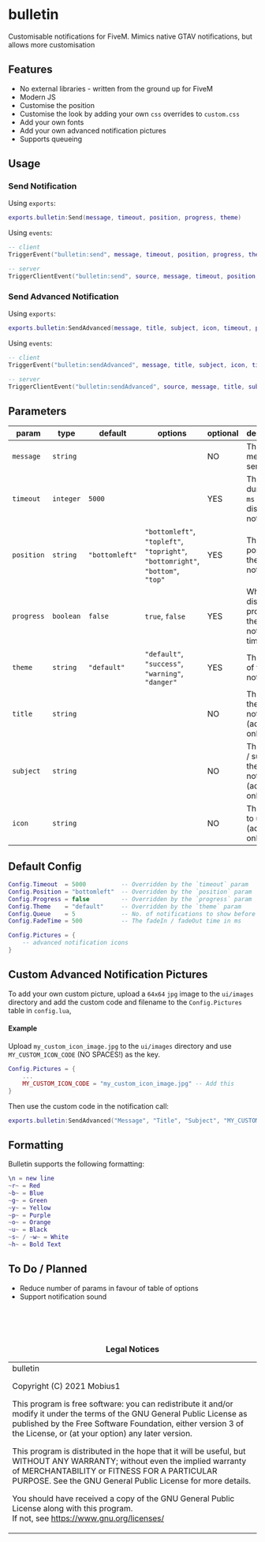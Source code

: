 # bulletin
Customisable notifications for FiveM. Mimics native GTAV notifications, but allows more customisation

## Features
* No external libraries - written from the ground up for FiveM
* Modern JS
* Customise the position
* Customise the look by adding your own `css` overrides to `custom.css`
* Add your own fonts
* Add your own advanced notification pictures
* Supports queueing


## Usage
### Send Notification
Using `exports`:
```lua
exports.bulletin:Send(message, timeout, position, progress, theme)
```

Using `events`:

```lua
-- client
TriggerEvent("bulletin:send", message, timeout, position, progress, theme)

-- server
TriggerClientEvent("bulletin:send", source, message, timeout, position, progress, theme)
```

### Send Advanced Notification
Using `exports`:
```lua
exports.bulletin:SendAdvanced(message, title, subject, icon, timeout, position, progress, theme)
```
Using `events`:
```lua
-- client 
TriggerEvent("bulletin:sendAdvanced", message, title, subject, icon, timeout, position, progress, theme)

-- server
TriggerClientEvent("bulletin:sendAdvanced", source, message, title, subject, icon, timeout, position, progress, theme)
```

## Parameters
| param      | type      | default        | options                                                                         | optional | description                                                 |
|------------|-----------|----------------|---------------------------------------------------------------------------------|----------|-------------------------------------------------------------|
| `message`  | `string`  |                |                                                                                 | NO       | The message to send                                         |
| `timeout`  | `integer` | `5000`         |                                                                                 | YES      | The duration in `ms` to display the notification            |
| `position` | `string`  | `"bottomleft"` | `"bottomleft"`, `"topleft"`, `"topright"`, `"bottomright"`, `"bottom"`, `"top"` | YES      | The postion of the notification                             |
| `progress` | `boolean` | `false`        | `true`, `false`                                                                 | YES      | Whether to display the progress of the notification timeout |
| `theme`    | `string`  | `"default"`    | `"default"`, `"success"`, `"warning"`, `"danger"`                               | YES      | The theme of the notification                               |
| `title`    | `string`  |                |                                                                                 | NO       | The title of the notification (advanced only)               |
| `subject`  | `string`  |                |                                                                                 | NO       | The subject / subtitle of the notification (advanced only)  |
| `icon`     | `string`  |                |                                                                                 | NO       | The picture to use (advanced only)                          |

## Default Config
```lua
Config.Timeout  = 5000          -- Overridden by the `timeout` param
Config.Position = "bottomleft"  -- Overridden by the `position` param
Config.Progress = false         -- Overridden by the `progress` param
Config.Theme    = "default"     -- Overridden by the `theme` param
Config.Queue    = 5             -- No. of notifications to show before queueing
Config.FadeTime = 500           -- The fadeIn / fadeOut time in ms

Config.Pictures = {
    -- advanced notification icons
}
```

## Custom Advanced Notification Pictures
To add your own custom picture, upload a `64x64` `jpg` image to the `ui/images` directory and add the custom code and filename to the `Config.Pictures` table in `config.lua`,

#### Example

Upload `my_custom_icon_image.jpg` to the `ui/images` directory and use `MY_CUSTOM_ICON_CODE` (NO SPACES!) as the key.

```lua
Config.Pictures = {
    ...
    MY_CUSTOM_ICON_CODE = "my_custom_icon_image.jpg" -- Add this
}
```

Then use the custom code in the notification call:

```lua
exports.bulletin:SendAdvanced("Message", "Title", "Subject", "MY_CUSTOM_ICON_CODE")
```

## Formatting
Bulletin supports the following formatting:

```lua
\n = new line
~r~ = Red
~b~ = Blue
~g~ = Green
~y~ = Yellow
~p~ = Purple
~o~ = Orange
~u~ = Black
~s~ / ~w~ = White
~h~ = Bold Text
```

## To Do / Planned
* Reduce number of params in favour of table of options
* Support notification sound

<br><br><br><h3 align='center'>Legal Notices</h2>
<table><tr><td>
bulletin  

Copyright (C) 2021  Mobius1


This program is free software: you can redistribute it and/or modify
it under the terms of the GNU General Public License as published by
the Free Software Foundation, either version 3 of the License, or
(at your option) any later version.  


This program is distributed in the hope that it will be useful,
but WITHOUT ANY WARRANTY; without even the implied warranty of
MERCHANTABILITY or FITNESS FOR A PARTICULAR PURPOSE.  See the
GNU General Public License for more details.  


You should have received a copy of the GNU General Public License
along with this program.  
If not, see <https://www.gnu.org/licenses/>
</td></tr>
</table>